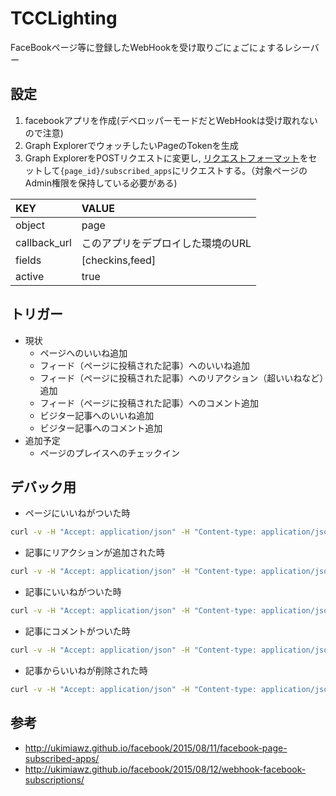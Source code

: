 # TCCLighting
FaceBookページ等に登録したWebHookを受け取りごにょごにょするレシーバー

## 設定
1. facebookアプリを作成(デベロッパーモードだとWebHookは受け取れないので注意)
1. Graph ExplorerでウォッチしたいPageのTokenを生成
1. Graph ExplorerをPOSTリクエストに変更し,
[リクエストフォーマット](https://developers.facebook.com/docs/graph-api/reference/v2.8/app/subscriptions/)をセットして`{page_id}/subscribed_apps`にリクエストする。（対象ページのAdmin権限を保持している必要がある)

| KEY | VALUE |
|:----------|:----------|
| object | page |
| callback_url | このアプリをデプロイした環境のURL |
| fields | [checkins,feed] |
| active | true |

## トリガー
* 現状
	* ページへのいいね追加
	* フィード（ページに投稿された記事）へのいいね追加
	* フィード（ページに投稿された記事）へのリアクション（超いいねなど）追加
	* フィード（ページに投稿された記事）へのコメント追加
	* ビジター記事へのいいね追加
	* ビジター記事へのコメント追加
* 追加予定
	* ページのプレイスへのチェックイン

## デバック用
* ページにいいねがついた時

```sh
curl -v -H "Accept: application/json" -H "Content-type: application/json" -X POST -d '{"entry": [{"changes": [{"field": "feed","value": {"item": "like","verb": "add","user_id": 1186329501459477}}],"id": "1142469655832956","time": 1478439821}],"object": "page"}'  http://localhost:8080/facebook
```

* 記事にリアクションが追加された時

```sh
curl -v -H "Accept: application/json" -H "Content-type: application/json" -X POST -d '{"entry": [{"changes": [{"field": "feed","value": {"parent_id": "1142469655832956_1164870100259578","sender_id": 1142469655832956,"item": "reaction","verb": "add","created_time": 1478440417,"post_id": "1142469655832956_1164870100259578"}}],"id": "1142469655832956","time": 1478440417}],"object": "page"}'  http://localhost:8080/facebook
```
* 記事にいいねがついた時

```sh
curl -v -H "Accept: application/json" -H "Content-type: application/json" -X POST -d '{"entry": [{"changes": [{"field": "feed","value": {	"parent_id": "1142469655832956_1163393020407286",	"sender_name": "CTCC",	"sender_id": 1142469655832956,	"item": "like",	"verb": "add",	"created_time": 1478439308,	"post_id": "1142469655832956_1163393020407286"}}],"id": "1142469655832956","time": 1478439308}],"object": "page"}' http://localhost:8080/facebook
```

* 記事にコメントがついた時

```sh
curl -v -H "Accept: application/json" -H "Content-type: application/json" -X POST -d '{"entry": [{"changes": [{"field": "feed","value": {"parent_id": "1142469655832956_1163393020407286","sender_name": "CTCC","comment_id": "1163393020407286_1164864096926845","sender_id": 1142469655832956,"item": "comment","verb": "add","created_time": 1478439630,"post_id": "1142469655832956_1163393020407286","message": "test"}}],"id": "1142469655832956","time": 1478439630}],"object": "page"}' http://localhost:8080/facebook
```

* 記事からいいねが削除された時

```sh
curl -v -H "Accept: application/json" -H "Content-type: application/json" -X POST -d '{"entry": [{"changes": [{"field": "feed","value": {"parent_id": "1142469655832956_1163393020407286","sender_id": 1142469655832956,"item": "like","verb": "remove","created_time": 1478439307,"post_id": "1142469655832956_1163393020407286"}}],"id": "1142469655832956","time": 1478439307}],"object": "page"}' http://localhost:8080/facebook
```

## 参考
* http://ukimiawz.github.io/facebook/2015/08/11/facebook-page-subscribed-apps/
* http://ukimiawz.github.io/facebook/2015/08/12/webhook-facebook-subscriptions/
